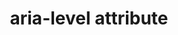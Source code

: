 ---
{
  "title": "aria-level attribute",
  "description": "Defines the hierarchical level of an element within a structure.",
  "category": "aria",
  "keywords": "aria-level attribute",
  "last_test_date": "2019-07-11",
  "test_results_url": "https://a11ysupport.io/tech/aria/aria-level_attribute",
  "test_url": "https://a11ysupport.io/tech/aria/aria-level_attribute",
  "stats": {
    "jaws": {
      "ie": {
        "11": "y"
      },
      "firefox": {
        "68": "y"
      },
      "chrome": {
        "75": "y"
      }
    },
    "narrator": {
      "edge": {
        "44": "y"
      }
    },
    "nvda": {
      "firefox": {
        "68": "y"
      },
      "chrome": {
        "75": "y"
      }
    },
    "orca": {
      "firefox": {
        "69": "y"
      }
    },
    "talkback": {
      "and_chr": {
        "75": "y"
      }
    },
    "vo_ios": {
      "ios_saf": {
        "12.3.1": "y"
      }
    },
    "vo_macos": {
      "safari": {
        "12.1.1": "y"
      }
    }
  },
  "links": {
    "ARIA spec for aria-level": "https://www.w3.org/TR/wai-aria-1.1/#aria-level"
  }
}
---